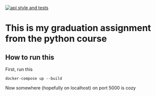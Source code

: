[![api style and tests](https://github.com/otzhora/science-reader/actions/workflows/api-workflow.yml/badge.svg)](https://github.com/otzhora/science-reader/actions/workflows/api-workflow.yml)

# This is my graduation assignment from the python course 

## How to run this 

First, run this 

```
docker-compose up --build
```

Now somewhere (hopefully on localhost) on port 5000 is cozy 
